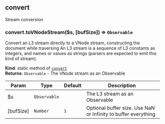 <a name="module_convert"></a>

## convert
Stream conversion

<a name="module_convert.toVNodeStream"></a>

### convert.toVNodeStream($s, [bufSize]) ⇒ <code>Observable</code>
Convert an L3 stream directly to a VNode stream, constructing the document while traversingAn L3 stream is a sequence of L3 constants as integers, and names or values as strings (parsers are expected to emit this kind of stream).

**Kind**: static method of [<code>convert</code>](#module_convert)  
**Returns**: <code>Observable</code> - The VNode stream as an Observable  

| Param | Type | Default | Description |
| --- | --- | --- | --- |
| $s | <code>Observable</code> |  | The L3 stream as an Observable |
| [bufSize] | <code>Number</code> | <code>1</code> | Optional buffer size. Use NaN or Infinity to buffer everything |

